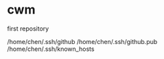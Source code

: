 # cwm
first repository

/home/chen/.ssh/github
/home/chen/.ssh/github.pub
/home/chen/.ssh/known_hosts

